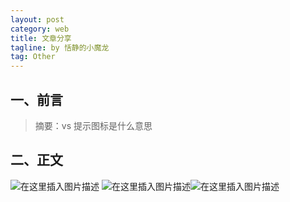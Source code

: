 ```yaml
---
layout: post
category: web
title: 文章分享
tagline: by 恬静的小魔龙
tag: Other
---
```


## 一、前言
> 摘要：vs 提示图标是什么意思


## 二、正文
![在这里插入图片描述](https://img-blog.csdnimg.cn/20190404170350990.png?x-oss-process=image/watermark,type_ZmFuZ3poZW5naGVpdGk,shadow_10,text_aHR0cHM6Ly9ibG9nLmNzZG4ubmV0L3E3NjQ0MjQ1Njc=,size_16,color_FFFFFF,t_70)
![在这里插入图片描述](https://img-blog.csdnimg.cn/20190404170402158.png)![在这里插入图片描述](https://img-blog.csdnimg.cn/20190404170408746.png)
